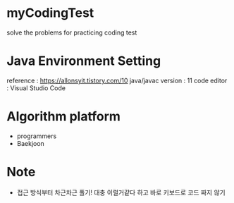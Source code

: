 # myCodingTest
solve the problems for practicing coding test
# Java Environment Setting
reference : https://allonsyit.tistory.com/10
java/javac version : 11
code editor : Visual Studio Code
# Algorithm platform
- programmers
- Baekjoon 
# Note
- 접근 방식부터 차근차근 풀기! 대충 이럴거같다 하고 바로 키보드로 코드 짜지 않기
